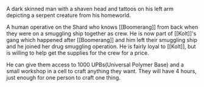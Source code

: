 A dark skinned man with a shaven head and tattoos on his left arm depicting a serpent creature from his homeworld. 

A human operative on the Shard who knows [[Boomerang]] from back when they were on a smuggling ship together as crew. He is now part of [[Kolt]]'s gang which happened after [[Boomerang]] and him left their smuggling ship and he joined her drug smuggling operation. He is fairly loyal to [[Kolt]], but is willing to help get the supplies for the crew for a price.

He can give them access to 1000 UPBs(Universal Polymer Base) and a small workshop in a cell to craft anything they want. They will have 4 hours, just enough for one person to craft one thing.
